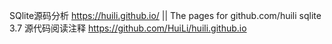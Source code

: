 
SQlite源码分析 https://huili.github.io/ || The pages for github.com/huili sqlite 3.7 源代码阅读注释 https://github.com/HuiLi/huili.github.io

